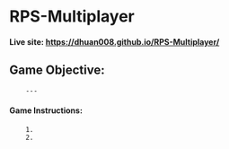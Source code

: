# RPS-Multiplayer

#### Live site: https://dhuan008.github.io/RPS-Multiplayer/

## Game Objective:
```
    --- 
```

#### Game Instructions:
```
    1. 
    2. 
```